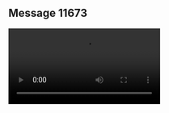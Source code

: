 ## Message 11673



![Video](https://data.iron-swords.co.il/2024/September/22/https://data.iron-swords.co.il/2024/September/22/11673/11673_media.mp4)
